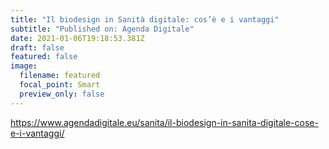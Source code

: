 ```yaml
---
title: "Il biodesign in Sanità digitale: cos’è e i vantaggi"
subtitle: "Published on: Agenda Digitale"
date: 2021-01-06T19:18:53.381Z
draft: false
featured: false
image:
  filename: featured
  focal_point: Smart
  preview_only: false
---
```

https://www.agendadigitale.eu/sanita/il-biodesign-in-sanita-digitale-cose-e-i-vantaggi/